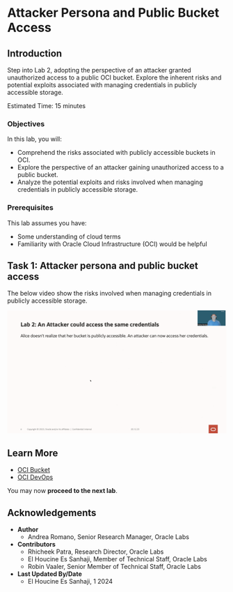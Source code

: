 # Attacker Persona and Public Bucket Access

## Introduction

Step into Lab 2, adopting the perspective of an attacker granted unauthorized access to a public OCI bucket. Explore the inherent risks and potential exploits associated with managing credentials in publicly accessible storage.

Estimated Time: 15 minutes

### Objectives

In this lab, you will:

- Comprehend the risks associated with publicly accessible buckets in OCI.
- Explore the perspective of an attacker gaining unauthorized access to a public bucket.
- Analyze the potential exploits and risks involved when managing credentials in publicly accessible storage.

### Prerequisites

This lab assumes you have:

- Some understanding of cloud terms
- Familiarity with Oracle Cloud Infrastructure \(OCI) would be helpful

## Task 1: Attacker persona and public bucket access

The below video show the risks involved when managing credentials in publicly accessible storage.

   [
      ![Lab 2 video](../unauthorised-access/images/lab-2-image.png)
   ](../unauthorised-access/file/lab-2-video.mp4)

## Learn More

- [OCI Bucket](https://docs.oracle.com/en-us/iaas/Content/Object/Tasks/managingbuckets.htm)
- [OCI DevOps](https://www.oracle.com/devops/devops-service/)

You may now **proceed to the next lab**.

## Acknowledgements

- **Author**
    - Andrea Romano, Senior Research Manager, Oracle Labs
- **Contributors**
    - Rhicheek Patra, Research Director, Oracle Labs
    - El Houcine Es Sanhaji, Member of Technical Staff, Oracle Labs
    - Robin Vaaler, Senior Member of Technical Staff,  Oracle Labs
- **Last Updated By/Date**
    - El Houcine Es Sanhaji, 1 2024

